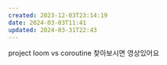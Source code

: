 ```yaml
---
created: 2023-12-03T23:14:19
date: 2024-03-03T11:41
updated: 2024-03-31T22:43
---
```

project loom vs coroutine 찾아보시면 영상있어요